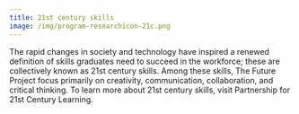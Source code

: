 ```yaml
---
title: 21st century skills
image: /img/program-researchicon-21c.png
---
```


The rapid changes in society and technology have inspired a renewed definition of skills graduates need to succeed in the workforce; these are collectively known as 21st century skills. Among these skills, The Future Project focus primarily on creativity, communication, collaboration, and critical thinking. To learn more about 21st century skills, visit Partnership for 21st Century Learning.